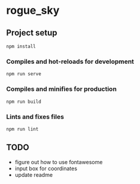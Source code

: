 # rogue_sky

## Project setup

`npm install`

### Compiles and hot-reloads for development

`npm run serve`

### Compiles and minifies for production

`npm run build`

### Lints and fixes files

`npm run lint`

## TODO

- figure out how to use fontawesome
- input box for coordinates
- update readme
